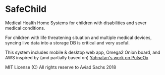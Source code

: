 # SafeChild
Medical Health Home Systems for children with disabilities and sever medical conditions.

For children with life threatening situation and multiple medical devices, 
syncing live data into a storage DB is critical and very useful. 

This system includes mobile & desktop web app, Omega2 Onion board, and AWS
inspired by (and partially based on) [Yahnatan's work on PulseOx](https://github.com/yahnatan/pulseox)

MIT License (C) All rights reserve to Aviad Sachs 2018
